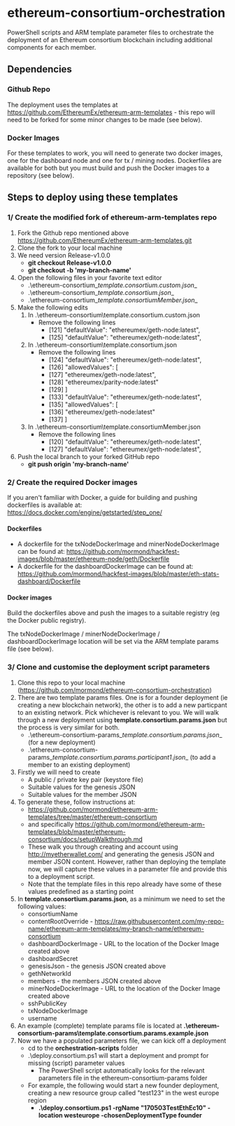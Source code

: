 # ethereum-consortium-orchestration
PowerShell scripts and ARM template parameter files to orchestrate the deployment of an Ethereum consortium blockchain including additional components for each member.

## Dependencies

### Github Repo
The deployment uses the templates at https://github.com/EthereumEx/ethereum-arm-templates - this repo will need to be forked for some minor changes to be made (see below).

### Docker Images
For these templates to work, you will need to generate two docker images, one for the dashboard node and one for tx / mining nodes. Dockerfiles are available for both but you must build and push the Docker images to a repository (see below).

## Steps to deploy using these templates

### 1/ Create the modified fork of ethereum-arm-templates repo

1. Fork the Github repo mentioned above https://github.com/EthereumEx/ethereum-arm-templates.git 
2. Clone the fork to your local machine
3. We need version Release-v1.0.0
    * __git checkout Release-v1.0.0__
    *  __git checkout -b 'my-branch-name'__
4. Open the following files in your favorite text editor
    * .\ethereum-consortium\__template.consortium.custom.json__
    * .\ethereum-consortium\__template.consortium.json__
    * .\ethereum-consortium\__template.consortiumMember.json__
5. Make the following edits
    1. In .\ethereum-consortium\template.consortium.custom.json
        * Remove the following lines
            * [121]      "defaultValue": "ethereumex/geth-node:latest",
            * [125]      "defaultValue": "ethereumex/geth-node:latest",
    2. In .\ethereum-consortium\template.consortium.json
        * Remove the following lines
            * [124]      "defaultValue": "ethereumex/geth-node:latest",
            * [126]      "allowedValues": [
            * [127]        "ethereumex/geth-node:latest",
            * [128]        "ethereumex/parity-node:latest"
            * [129]      ]
            * [133]      "defaultValue": "ethereumex/geth-node:latest",
            * [135]      "allowedValues": [
            * [136]        "ethereumex/geth-node:latest"
            * [137]      ]	  
    3. In .\ethereum-consortium\template.consortiumMember.json
        * Remove the following lines
            * [120]      "defaultValue": "ethereumex/geth-node:latest",
            * [127]      "defaultValue": "ethereumex/geth-node:latest",	  
6. Push the local branch to your forked GitHub repo
    * __git push origin 'my-branch-name'__ 

### 2/ Create the required Docker images
If you aren't familiar with Docker, a guide for building and pushing dockerfiles is available at: https://docs.docker.com/engine/getstarted/step_one/
#### Dockerfiles
* A dockerfile for the txNodeDockerImage and minerNodeDockerImage can be found at: 
https://github.com/mormond/hackfest-images/blob/master/ethereum-node/geth/Dockerfile  
* A dockerfile for the dashboardDockerImage can be found at:     
https://github.com/mormond/hackfest-images/blob/master/eth-stats-dashboard/Dockerfile 

#### Docker images
Build the dockerfiles above and push the images to a suitable registry (eg the Docker public registry).

The txNodeDockerImage / minerNodeDockerImage / dashboardDockerImage location will be set via the ARM template params file (see below).

### 3/ Clone and customise the deployment script parameters
1. Clone this repo to your local machine (https://github.com/mormond/ethereum-consortium-orchestration)
2. There are two template params files. One is for a founder deployment (ie creating a new blockchain network), the other is to add a new particpant to an existing network. Pick whichever is relevant to you. We will walk through a new deployment using __template.consortium.params.json__ but the process is very similar for both.
   * .\ethereum-consortium-params\__template.consortium.params.json__ (for a new deployment)
   * .\ethereum-consortium-params\__template.consortium.params.participant1.json__ (to add a member to an existing deployment)
3. Firstly we will need to create
   * A public / private key pair (keystore file)
   * Suitable values for the genesis JSON
   * Suitable values for the member JSON
4. To generate these, follow instructions at:
   * https://github.com/mormond/ethereum-arm-templates/tree/master/ethereum-consortium 
   * and specifically https://github.com/mormond/ethereum-arm-templates/blob/master/ethereum-consortium/docs/setupWalkthrough.md 
   * These walk you through creating and account using http://myetherwallet.com/ and generating the genesis JSON and member JSON content. However, rather than deploying the template now, we will capture these values in a parameter file and provide this to a deployment script.
   * Note that the template files in this repo already have some of these values predefined as a starting point 
5. In __template.consortium.params.json__, as a minimum we need to set the following values:
   * consortiumName
   * contentRootOverride - https://raw.githubusercontent.com/my-repo-name/ethereum-arm-templates/my-branch-name/ethereum-consortium
   * dashboardDockerImage - URL to the location of the Docker Image created above
   * dashboardSecret
   * genesisJson - the genesis JSON created above
   * gethNetworkId
   * members - the members JSON created above
   * minerNodeDockerImage - URL to the location of the Docker Image created above
   * sshPublicKey
   * txNodeDockerImage
   * username
6. An example (complete) template params file is located at __.\ethereum-consortium-params\template.consortium.params.example.json__
6. Now we have a populated parameters file, we can kick off a deployment
   * cd to the __orchestration-scripts__ folder
   * .\deploy.consortium.ps1 will start a deployment and prompt for missing (script) parameter values
      * The PowerShell script automatically looks for the relevant parameters file in the ethereum-consortium-params folder
   * For example, the following would start a new founder deployment, creating a new resource group called "test123" in the west europe region
      * __.\deploy.consortium.ps1 -rgName "170503TestEthEc10" -location westeurope -chosenDeploymentType founder__
